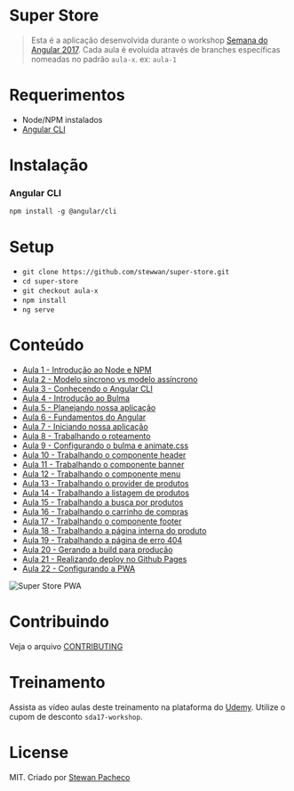 # Super Store

> Esta é a aplicação desenvolvida durante o workshop [Semana do Angular 2017](http://www.semanadoangular.com.br). Cada aula é evoluida através de branches específicas nomeadas no padrão `aula-x`. ex: `aula-1`

# Requerimentos

- Node/NPM instalados
- [Angular CLI](https://cli.angular.io/)

# Instalação 

### Angular CLI
`npm install -g @angular/cli`

# Setup

- `git clone https://github.com/stewwan/super-store.git`
- `cd super-store`
- `git checkout aula-x`
- `npm install`
- `ng serve`

# Conteúdo

- [Aula 1 - Introdução ao Node e NPM](https://github.com/stewwan/super-store/tree/aula-1)
- [Aula 2 - Modelo síncrono vs modelo assíncrono](https://github.com/stewwan/super-store/tree/aula-2)
- [Aula 3 - Conhecendo o Angular CLI](https://github.com/stewwan/super-store/tree/aula-3)
- [Aula 4 - Introdução ao Bulma](https://github.com/stewwan/super-store/tree/aula-4)
- [Aula 5 - Planejando nossa aplicação](https://github.com/stewwan/super-store/tree/aula-5)
- [Aula 6 - Fundamentos do Angular](https://github.com/stewwan/super-store/tree/aula-6)
- [Aula 7 - Iniciando nossa aplicação](https://github.com/stewwan/super-store/tree/aula-7)
- [Aula 8 - Trabalhando o roteamento](https://github.com/stewwan/super-store/tree/aula-8)
- [Aula 9 - Configurando o bulma e animate.css](https://github.com/stewwan/super-store/tree/aula-9)
- [Aula 10 - Trabalhando o componente header](https://github.com/stewwan/super-store/tree/aula-10)
- [Aula 11 - Trabalhando o componente banner](https://github.com/stewwan/super-store/tree/aula-11)
- [Aula 12 - Trabalhando o componente menu](https://github.com/stewwan/super-store/tree/aula-12)
- [Aula 13 - Trabalhando o provider de produtos](https://github.com/stewwan/super-store/tree/aula-13)
- [Aula 14 - Trabalhando a listagem de produtos](https://github.com/stewwan/super-store/tree/aula-14)
- [Aula 15 - Trabalhando a busca por produtos](https://github.com/stewwan/super-store/tree/aula-15)
- [Aula 16 - Trabalhando o carrinho de compras](https://github.com/stewwan/super-store/tree/aula-16)
- [Aula 17 - Trabalhando o componente footer](https://github.com/stewwan/super-store/tree/aula-17)
- [Aula 18 - Trabalhando a página interna do produto](https://github.com/stewwan/super-store/tree/aula-18)
- [Aula 19 - Trabalhando a página de erro 404](https://github.com/stewwan/super-store/tree/aula-19)
- [Aula 20 - Gerando a build para produção](https://github.com/stewwan/super-store/tree/aula-20)
- [Aula 21 - Realizando deploy no Github Pages](https://github.com/stewwan/super-store/tree/aula-21)
- [Aula 22 - Configurando a PWA](https://github.com/stewwan/super-store/tree/aula-22)

<img src="https://i.imgur.com/f5fQSr3.gif" alt="Super Store PWA" />

# Contribuindo

Veja o arquivo [CONTRIBUTING](https://github.com/stewwan/super-store/blob/master/CONTRIBUTING.md)

# Treinamento

Assista as vídeo aulas deste treinamento na plataforma do [Udemy](https://www.udemy.com/semana-do-angular-2017). Utilize o cupom de desconto `sda17-workshop`.

# License

MIT. Criado por [Stewan Pacheco](https://stewan.io)